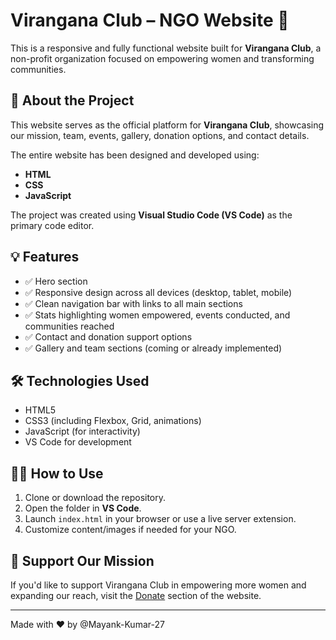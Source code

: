 # Virangana Club – NGO Website 🌸

This is a responsive and fully functional website built for **Virangana Club**, a non-profit organization focused on empowering women and transforming communities.

## 📌 About the Project

This website serves as the official platform for **Virangana Club**, showcasing our mission, team, events, gallery, donation options, and contact details.

The entire website has been designed and developed using:

- **HTML**
- **CSS**
- **JavaScript**

The project was created using **Visual Studio Code (VS Code)** as the primary code editor.

## 💡 Features

- ✅ Hero section 
- ✅ Responsive design across all devices (desktop, tablet, mobile)
- ✅ Clean navigation bar with links to all main sections
- ✅ Stats highlighting women empowered, events conducted, and communities reached
- ✅ Contact and donation support options
- ✅ Gallery and team sections (coming or already implemented)

## 🛠️ Technologies Used

- HTML5
- CSS3 (including Flexbox, Grid, animations)
- JavaScript (for interactivity)
- VS Code for development

## 🧑‍💻 How to Use

1. Clone or download the repository.
2. Open the folder in **VS Code**.
3. Launch `index.html` in your browser or use a live server extension.
4. Customize content/images if needed for your NGO.

## 🤝 Support Our Mission

If you'd like to support Virangana Club in empowering more women and expanding our reach, visit the [Donate](#) section of the website.

---

Made with ❤️ by @Mayank-Kumar-27
